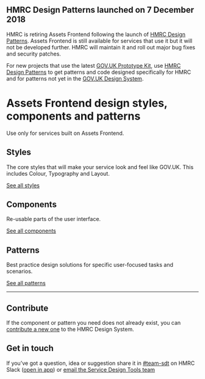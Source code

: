 <!--
  NOTE: This is from the GOV.UK Design System, without the bits that don't apply
-->
<div class="grid-row">
  <div class="column-full column-constrained">
  <div class="notification-summary">
  <h2 class="heading-medium no-top-margin">HMRC Design Patterns launched on 7 December 2018</h2>
  <p> HMRC is retiring Assets Frontend following the launch of <a href="#">HMRC Design Patterns</a>. Assets Frontend is still available for services that use it but it will not be developed further. HMRC will maintain it and roll out major bug fixes and security patches.</p>

<p>
For new projects that use the latest <a href="https://govuk-prototype-kit.herokuapp.com/docs">GOV.UK Prototype Kit</a>, use <a href="#">HMRC Design Patterns</a> to get patterns and code designed specifically for HMRC and for patterns not yet in the <a href="https://design-system.service.gov.uk/">GOV.UK Design System</a>.

  </div>
  </div>
</div>
<div class="grid-row masthead">
  <div class="column-full column-constrained">
  <h1 class="hero__title">Assets Frontend design styles, components and patterns</h1>
  <p class="hero__description">Use only for services built on Assets Frontend.</p>
  </div>
</div>

<main id="design-system-content" class="markdown" data-module="anchored-headings">
  <div class="grid-row">
    <div class="column-full">
      <section>
        <div class="grid-row">
          <div class="column-full column-constrained">
            <div class="grid-row">
              <div class="column-one-third">
                <h2 class="heading-large">Styles</h2>
                <p>The core styles that will make your service look and feel like GOV.UK. This includes Colour, Typography and Layout.</p>
                <p class="mt_20 mtb_20-m"><a href="styles">See all styles</a></p>
              </div>
              <div class="column-one-third">
                <h2 class="heading-large">Components</h2>
                <p>Re-usable parts of the user interface.</p>
                <p class="mt_20 mtb_20-m"><a href="components">See all components</a></p>
              </div>
              <div class="column-one-third">
                <h2 class="heading-large">Patterns</h2>
                <p>Best practice design solutions for specific user-focused tasks and scenarios.</p>
                <p class="mt_20 mtb_20-m"><a href="patterns">See all patterns</a></p>
              </div>
            </div>
          </div>
        </div>
      </section>
      <div class="grid-row">
        <div class="column-full column-constrained">
        <hr class="m0-m">
        </div>
      </div>
    </div>
  </div>
  <section>
    <div class="grid-row">
      <div class="column-full column-constrained">
      <h2 class="heading-large">Contribute</h2>
      <p>If the component or pattern you need does not already exist, you can <a href="https://github.com/hmrc/design-patterns/blob/master/CONTRIBUTING.md">contribute a new one</a> to the HMRC Design System.</p>
        <h2 class="heading-large">Get in touch</h2>
        <p>If you’ve got a question, idea or suggestion share it in <a href="https://hmrcdigital.slack.com/messages/C39V3PH38">#team-sdt</a> on HMRC Slack (<a href="slack://channel?team=T04RY81HB&amp;id=C39V3PH38">open in app</a>) or <a href="mailto:hmrc-service-design-tools-g@digital.hmrc.gov.uk">email the Service Design Tools team</a></p>
      </div>
    </div>
  </section>
</main>

